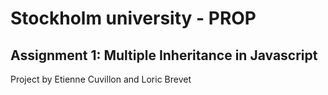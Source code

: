 # Stockholm university - PROP

## Assignment 1: Multiple Inheritance in Javascript

Project by Etienne Cuvillon and Loric Brevet

